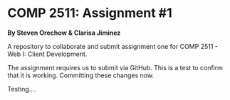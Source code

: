 # COMP 2511: Assignment #1
**By Steven Orechow & Clarisa Jiminez**

A repository to collaborate and submit assignment one for COMP 2511 - Web I: Client Development.

The assignment requires us to submit via GitHub. This is a test to confirm that it is working. Committing these changes now.

Testing....

